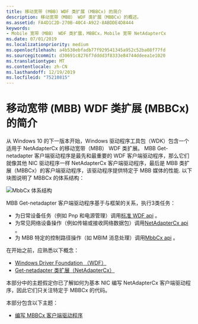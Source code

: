 ```yaml
---
title: 移动宽带 (MBB) WDF 类扩展 (MBBCx) 的简介
description: 移动宽带（MBB） WDF 类扩展（MBBCx）的概述。
ms.assetid: FA4D1C2D-270B-40C4-A922-8ABDDE4D8444
keywords:
- Mobile 宽带（MBB） WDF 类扩展，MBBCx，Mobile 宽带 NetAdapterCx
ms.date: 07/01/2019
ms.localizationpriority: medium
ms.openlocfilehash: a4b530ebfadb77f929541345a952c52ba08f77fd
ms.sourcegitcommit: d30691c8276f7dddd3f8333e84744ddeea1e1020
ms.translationtype: MT
ms.contentlocale: zh-CN
ms.lasthandoff: 12/19/2019
ms.locfileid: "75210815"
---
```

# <a name="introduction-to-the-mobile-broadband-mbb-wdf-class-extension-mbbcx"></a>移动宽带 (MBB) WDF 类扩展 (MBBCx) 的简介

从 Windows 10 的下一版本开始，Windows 驱动程序工具包（WDK）包含一个适用于 NetAdapterCx 的移动宽带（MBB） WDF 类扩展。 MBB Get-netadapter 客户端驱动程序是最先和最重要的 WDF 客户端驱动程序，那么它们就像其他 NIC 驱动程序一样 NetAdapterCx 客户端驱动程序，最后是 MBB 类扩展（MBBCx）的客户端驱动程序，该驱动程序提供特定于 MBB 媒体的性能. 以下块图说明了 MBBCx 的体系结构：

![MbbCx 体系结构](images/MbbCx.png)

MBB Get-netadapter 客户端驱动程序基于与框架的关系，执行3类任务：

- 为日常设备任务（例如 Pnp 和电源管理）调用[标准 WDF api](https://docs.microsoft.com/windows-hardware/drivers/ddi/_wdf/) 。
- 为常见网络设备操作（例如传输或接收网络数据包）调用[NetAdapterCx api](https://docs.microsoft.com/windows-hardware/drivers/ddi/_netvista/#netadaptercx) 。
- 为 MBB 特定的控制路径操作（如 MBIM 消息处理）调用[MbbCx api](https://docs.microsoft.com/windows-hardware/drivers/ddi/_netvista/#mbbcx) 。

在开始之前，应熟悉以下概念：

- [Windows Driver Foundation （WDF）](../wdf/using-the-framework-to-develop-a-driver.md)
- [Get-netadapter 类扩展（NetAdapterCx）](index.md)

本部分中的主题假定你已了解如何为基本 NIC 编写 NetAdapterCx 客户端驱动程序，因此它们只关注特定于 MBBCx 的代码。

本部分包含以下主题：

- [编写 MBBCx 客户端驱动程序](writing-an-mbbcx-client-driver.md)
